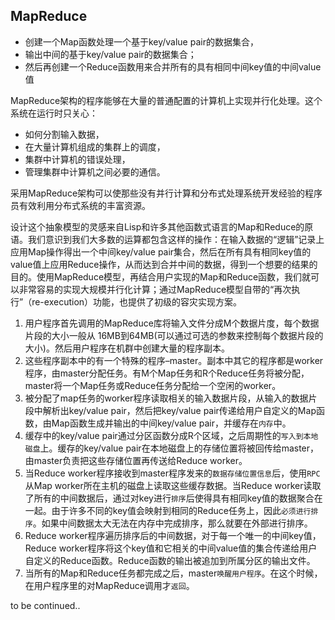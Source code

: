 ## MapReduce

* 创建一个Map函数处理一个基于key/value pair的数据集合，
* 输出中间的基于key/value pair的数据集合；
* 然后再创建一个Reduce函数用来合并所有的具有相同中间key值的中间value值

MapReduce架构的程序能够在大量的普通配置的计算机上实现并行化处理。这个系统在运行时只关心：

* 如何分割输入数据，
* 在大量计算机组成的集群上的调度，
* 集群中计算机的错误处理，
* 管理集群中计算机之间必要的通信。

采用MapReduce架构可以使那些没有并行计算和分布式处理系统开发经验的程序员有效利用分布式系统的丰富资源。


设计这个抽象模型的灵感来自Lisp和许多其他函数式语言的Map和Reduce的原语。我们意识到我们大多数的运算都包含这样的操作：在输入数据的“逻辑”记录上应用Map操作得出一个中间key/value pair集合，然后在所有具有相同key值的value值上应用Reduce操作，从而达到合并中间的数据，得到一个想要的结果的目的。使用MapReduce模型，再结合用户实现的Map和Reduce函数，我们就可以非常容易的实现大规模并行化计算；通过MapReduce模型自带的“再次执行”（re-execution）功能，也提供了初级的容灾实现方案。


1. 用户程序首先调用的MapReduce库将输入文件分成M个数据片度，每个数据片段的大小一般从 16MB到64MB(可以通过可选的参数来控制每个数据片段的大小)。然后用户程序在机群中创建大量的程序副本。
2. 这些程序副本中的有一个特殊的程序–master。副本中其它的程序都是worker程序，由master分配任务。有M个Map任务和R个Reduce任务将被分配，master将一个Map任务或Reduce任务分配给一个空闲的worker。
3. 被分配了map任务的worker程序读取相关的输入数据片段，从输入的数据片段中解析出key/value pair，然后把key/value pair传递给用户自定义的Map函数，由Map函数生成并输出的中间key/value pair，并缓存在`内存`中。
4. 缓存中的key/value pair通过分区函数分成R个区域，之后周期性的`写入到本地磁盘`上。缓存的key/value pair在本地磁盘上的存储位置将被回传给master，由master负责把这些存储位置再传送给Reduce worker。
5. 当Reduce worker程序接收到master程序发来的`数据存储位置信息`后，使用`RPC`从Map worker所在主机的磁盘上读取这些缓存数据。当Reduce worker读取了所有的中间数据后，通过对key进行`排序`后使得具有相同key值的数据聚合在一起。由于许多不同的key值会映射到相同的Reduce任务上，因此`必须进行排序`。如果中间数据太大无法在内存中完成排序，那么就要在外部进行排序。
6. Reduce worker程序遍历排序后的中间数据，对于每一个唯一的中间key值，Reduce worker程序将这个key值和它相关的中间value值的集合传递给用户自定义的Reduce函数。Reduce函数的输出被追加到所属分区的输出文件。
7. 当所有的Map和Reduce任务都完成之后，master`唤醒用户程序`。在这个时候，在用户程序里的对MapReduce调用才`返回`。

to be continued..